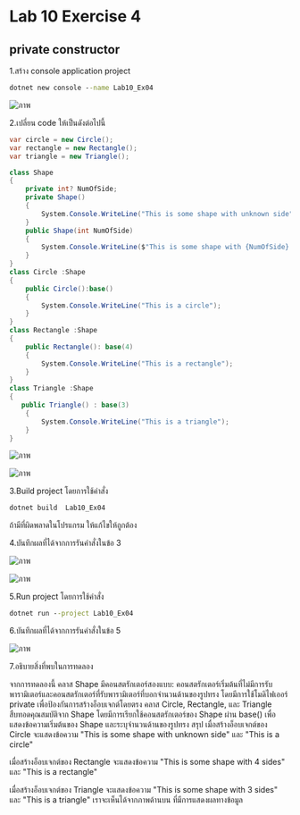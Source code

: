 # Lab 10 Exercise 4

## private constructor

1.สร้าง console application project

```cmd
dotnet new console --name Lab10_Ex04
```

![ภาพ](https://github.com/AnchisaPhetnoi/03376836-OOP-2566-Lab-10/assets/144197034/e0097a3a-9dbd-40b5-a4df-b9ce82e5be7e)

2.เปลี่ยน code ให้เป็นดังต่อไปนี้

```cs
var circle = new Circle();
var rectangle = new Rectangle();
var triangle = new Triangle();

class Shape
{
    private int? NumOfSide;
    private Shape()
    {
        System.Console.WriteLine("This is some shape with unknown side");
    }
    public Shape(int NumOfSide)
    {
        System.Console.WriteLine($"This is some shape with {NumOfSide} sides" );
    }
}
class Circle :Shape
{
    public Circle():base()
    {
        System.Console.WriteLine("This is a circle");
    }
}
class Rectangle :Shape
{
    public Rectangle(): base(4)
    {
        System.Console.WriteLine("This is a rectangle");
    }
}
class Triangle :Shape
{
   public Triangle() : base(3)
    {
        System.Console.WriteLine("This is a triangle");
    }
}
```

![ภาพ](https://github.com/AnchisaPhetnoi/03376836-OOP-2566-Lab-10/assets/144197034/15e8e1f7-18e8-4793-a07c-1207a885975a)

![ภาพ](https://github.com/AnchisaPhetnoi/03376836-OOP-2566-Lab-10/assets/144197034/a303f38c-d908-440c-b2a3-6bbc4f547c6c)

3.Build project โดยการใช้คำสั่ง

```cmd
dotnet build  Lab10_Ex04
```

ถ้ามีที่ผิดพลาดในโปรแกรม ให้แก้ไขให้ถูกต้อง

4.บันทึกผลที่ได้จากการรันคำสั่งในข้อ 3

![ภาพ](https://github.com/AnchisaPhetnoi/03376836-OOP-2566-Lab-10/assets/144197034/d80830d2-1539-4ba6-a006-803058a7207d)

![ภาพ](https://github.com/AnchisaPhetnoi/03376836-OOP-2566-Lab-10/assets/144197034/3fe69134-6655-4b5a-9fbd-2affa0d8e100)

5.Run project โดยการใช้คำสั่ง

```cmd
dotnet run --project Lab10_Ex04
```

6.บันทึกผลที่ได้จากการรันคำสั่งในข้อ 5

![ภาพ](https://github.com/AnchisaPhetnoi/03376836-OOP-2566-Lab-10/assets/144197034/9358f351-2879-43f7-a50f-7e1d9fd627fc)

7.อธิบายสิ่งที่พบในการทดลอง

จากการทดลองนี้ คลาส Shape มีคอนสตรักเตอร์สองแบบ: คอนสตรักเตอร์เริ่มต้นที่ไม่มีการรับพารามิเตอร์และคอนสตรักเตอร์ที่รับพารามิเตอร์ที่บอกจำนวนด้านของรูปทรง โดยมีการใช้โมดิไฟเออร์ private เพื่อป้องกันการสร้างอ็อบเจกต์โดยตรง
คลาส Circle, Rectangle, และ Triangle สืบทอดคุณสมบัติจาก Shape โดยมีการเรียกใช้คอนสตรักเตอร์ของ Shape ผ่าน base() เพื่อแสดงข้อความเริ่มต้นของ Shape และระบุจำนวนด้านของรูปทรง
สรุป
เมื่อสร้างอ็อบเจกต์ของ Circle จะแสดงข้อความ "This is some shape with unknown side" และ "This is a circle"

เมื่อสร้างอ็อบเจกต์ของ Rectangle จะแสดงข้อความ "This is some shape with 4 sides" และ "This is a rectangle"

เมื่อสร้างอ็อบเจกต์ของ Triangle จะแสดงข้อความ "This is some shape with 3 sides" และ "This is a triangle"
เราจะเห็นได้จากภาพด้านบน ที่มีการแสดงผลทางข้อมูล
